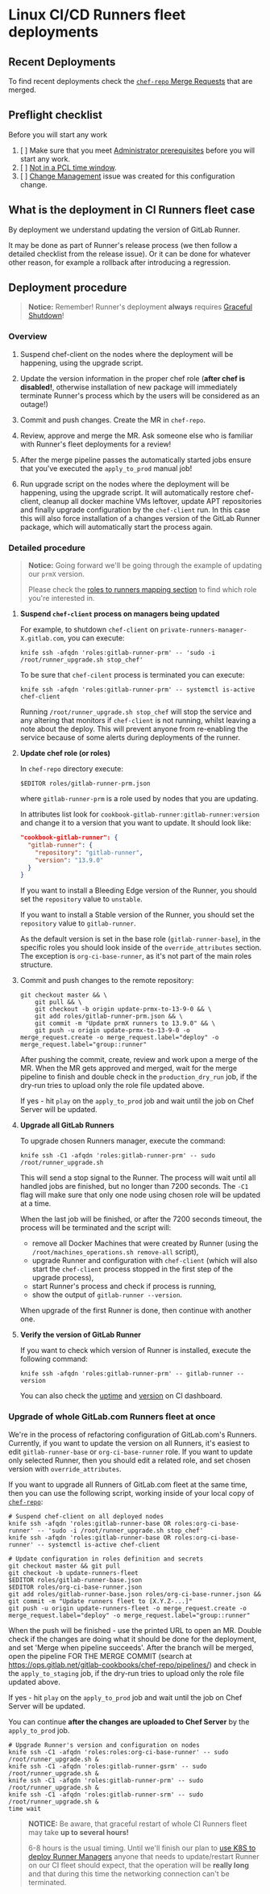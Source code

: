 # Linux CI/CD Runners fleet deployments

## Recent Deployments

To find recent deployments check the [`chef-repo` Merge
Requests](https://ops.gitlab.net/gitlab-cookbooks/chef-repo/-/merge_requests?scope=all&utf8=%E2%9C%93&state=merged&label_name%5B%5D=group%3A%3Arunner&label_name%5B%5D=deploy)
that are merged.

## Preflight checklist

Before you will start any work

1. [ ] Make sure that you meet [Administrator prerequisites](README.md#administrator-prerequisites) before you will
   start any work.
1. [ ] [Not in a PCL time window](../README.md#production-change-lock-pcl).
1. [ ] [Change Management](https://about.gitlab.com/handbook/engineering/infrastructure/change-management/) issue was
   created for this configuration change.

## What is the deployment in CI Runners fleet case

By deployment we understand updating the version of GitLab Runner.

It may be done as part of Runner's release process (we then follow a detailed checklist from the release issue).
Or it can be done for whatever other reason, for example a rollback after introducing a regression.

## Deployment procedure

> **Notice:** Remember! Runner's deployment **always** requires [Graceful Shutdown](graceful-shutdown.md)!

### Overview

1. Suspend chef-client on the nodes where the deployment will be happening, using the upgrade script.

1. Update the version information in the proper chef role (**after chef is disabled!**, otherwise installation of
   new package will immediately terminate Runner's process which by the users will be considered as an outage!)

1. Commit and push changes. Create the MR in `chef-repo`.

1. Review, approve and merge the MR. Ask someone else who is familiar with Runner's fleet deployments for a review!

1. After the merge pipeline passes the automatically started jobs ensure that you've executed the `apply_to_prod` manual
   job!

1. Run upgrade script on the nodes where the deployment will be happening, using the upgrade script. It will
   automatically restore chef-client, cleanup all docker machine VMs leftover, update APT repositories and finally
   upgrade configuration by the `chef-client` run. In this case this will also force installation of a changes version
   of the GitLab Runner package, which will automatically start the process again.

### Detailed procedure

> **Notice:** Going forward we'll be going through the example of updating our `prmX` version.
>
> Please check the [roles to runners mapping section](README.md#roles-dependency) to find which role you're interested in.

1. **Suspend `chef-client` process on managers being updated**

   For example, to shutdown `chef-client` on `private-runners-manager-X.gitlab.com`, you can execute:

    ```shell
    knife ssh -afqdn 'roles:gitlab-runner-prm' -- 'sudo -i /root/runner_upgrade.sh stop_chef'
    ```

   To be sure that `chef-cilent` process is terminated you can execute:

    ```shell
    knife ssh -afqdn 'roles:gitlab-runner-prm' -- systemctl is-active chef-client
    ```

   Running `/root/runner_upgrade.sh stop_chef` will stop the service and any altering that monitors
   if `chef-client` is not running, whilst leaving a note about the deploy. This will prevent
   anyone from re-enabling the service because of some alerts during deployments of the runner.

1. **Update chef role (or roles)**

   In `chef-repo` directory execute:

    ```shell
    $EDITOR roles/gitlab-runner-prm.json
    ```

   where `gitlab-runner-prm` is a role used by nodes that you are updating.

   In attributes list look for `cookbook-gitlab-runner:gitlab-runner:version` and change it to a version that you want
   to update. It should look like:

    ```json
    "cookbook-gitlab-runner": {
      "gitlab-runner": {
        "repository": "gitlab-runner",
        "version": "13.9.0"
      }
    }
    ```

   If you want to install a Bleeding Edge version of the Runner, you should set the `repository`
   value to `unstable`.

   If you want to install a Stable version of the Runner, you should set the `repository` value to
   `gitlab-runner`.

   As the default version is set in the base role (`gitlab-runner-base`), in the specific roles you should look inside
   of the `override_attributes` section. The exception is `org-ci-base-runner`, as it's not part of the main roles
   structure.

1. Commit and push changes to the remote repository:

    ```shell
    git checkout master && \
        git pull && \
        git checkout -b origin update-prmx-to-13-9-0 && \
        git add roles/gitlab-runner-prm.json && \
        git commit -m "Update prmX runners to 13.9.0" && \
        git push -u origin update-prmx-to-13-9-0 -o merge_request.create -o merge_request.label="deploy" -o merge_request.label="group::runner"
    ```

   After pushing the commit, create, review and work upon a merge of the MR. When the MR gets approved and merged,
   wait for the merge pipeline to finish and double check in the `production_dry_run` job, if the dry-run tries to
   upload only the role file updated above.

   If yes - hit `play` on the `apply_to_prod` job and wait until the job on Chef Server will be updated.

1. **Upgrade all GitLab Runners**

   To upgrade chosen Runners manager, execute the command:

    ```shell
    knife ssh -C1 -afqdn 'roles:gitlab-runner-prm' -- sudo /root/runner_upgrade.sh
    ```

   This will send a stop signal to the Runner. The process will wait until all handled jobs are finished,
   but no longer than 7200 seconds. The `-C1` flag will make sure that only one node using chosen role
   will be updated at a time.

   When the last job will be finished, or after the 7200 seconds timeout, the process will
   be terminated and the script will:
   - remove all Docker Machines that were created by Runner
     (using the `/root/machines_operations.sh remove-all` script),
   - upgrade Runner and configuration with `chef-client` (which will also start the `chef-client` process
     stopped in the first step of the upgrade process),
   - start Runner's process and check if process is running,
   - show the output of `gitlab-runner --version`.

   When upgrade of the first Runner is done, then continue with another one.

1. **Verify the version of GitLab Runner**

   If you want to check which version of Runner is installed, execute the following command:

    ```shell
    knife ssh -afqdn 'roles:gitlab-runner-prm' -- gitlab-runner --version
    ```

   You can also check the [uptime](https://dashboards.gitlab.net/d/000000159/ci?orgId=1&viewPanel=18)
   and [version](https://dashboards.gitlab.net/d/000000159/ci?viewPanel=163&orgId=1) on
   CI dashboard.

### Upgrade of whole GitLab.com Runners fleet at once

We're in the process of refactoring configuration of GitLab.com's Runners. Currently, if you want to update
the version on all Runners, it's easiest to edit `gitlab-runner-base` or  `org-ci-base-runner` role. If you want
to update only selected Runner, then you should edit a related role, and set chosen version with `override_attributes`.

If you want to upgrade all Runners of GitLab.com fleet at the same time, then you can use the following script, working
inside of your local copy of [`chef-repo`](https://ops.gitlab.net/gitlab-cookbooks/chef-repo):

```shell
# Suspend chef-client on all deployed nodes
knife ssh -afqdn 'roles:gitlab-runner-base OR roles:org-ci-base-runner' -- 'sudo -i /root/runner_upgrade.sh stop_chef'
knife ssh -afqdn 'roles:gitlab-runner-base OR roles:org-ci-base-runner' -- systemctl is-active chef-client

# Update configuration in roles definition and secrets
git checkout master && git pull
git checkout -b update-runners-fleet
$EDITOR roles/gitlab-runner-base.json
$EDITOR roles/org-ci-base-runner.json
git add roles/gitlab-runner-base.json roles/org-ci-base-runner.json && git commit -m "Update runners fleet to [X.Y.Z-...]"
git push -u origin update-runners-fleet -o merge_request.create -o merge_request.label="deploy" -o merge_request.label="group::runner"
```

When the push will be finished - use the printed URL to open an MR. Double check if the
changes are doing what it should be done for the deployment, and set 'Merge when pipeline succeeds'.
After the branch will be merged, open the pipeline FOR THE MERGE COMMIT (search at
https://ops.gitlab.net/gitlab-cookbooks/chef-repo/pipelines/) and check in the `apply_to_staging` job, if the
dry-run tries to upload only the role file updated above.

If yes - hit `play` on the `apply_to_prod` job and wait until the job on Chef Server will be updated.

You can continue **after the changes are uploaded to Chef Server** by the `apply_to_prod` job.

```shell
# Upgrade Runner's version and configuration on nodes
knife ssh -C1 -afqdn 'roles:roles:org-ci-base-runner' -- sudo /root/runner_upgrade.sh &
knife ssh -C1 -afqdn 'roles:gitlab-runner-gsrm' -- sudo /root/runner_upgrade.sh &
knife ssh -C1 -afqdn 'roles:gitlab-runner-prm' -- sudo /root/runner_upgrade.sh &
knife ssh -C1 -afqdn 'roles:gitlab-runner-srm' -- sudo /root/runner_upgrade.sh &
time wait
```

> **NOTICE:**
> Be aware, that graceful restart of whole CI Runners fleet may take **up to several hours!**
>
> 6-8 hours is the usual timing. Until we'll finish our plan to [use K8S to deploy Runner Managers][k8s-deployment]
> anyone that needs to update/restart Runner on our CI fleet should expect, that the operation will be
> **really long** and that during this time the networking connection can't be terminated.

[gitlab-ce-new-mr]: https://gitlab.com/gitlab-org/gitlab-ce/merge_requests/new
[k8s-deployment]: https://gitlab.com/gitlab-com/gl-infra/infrastructure/issues/4813
